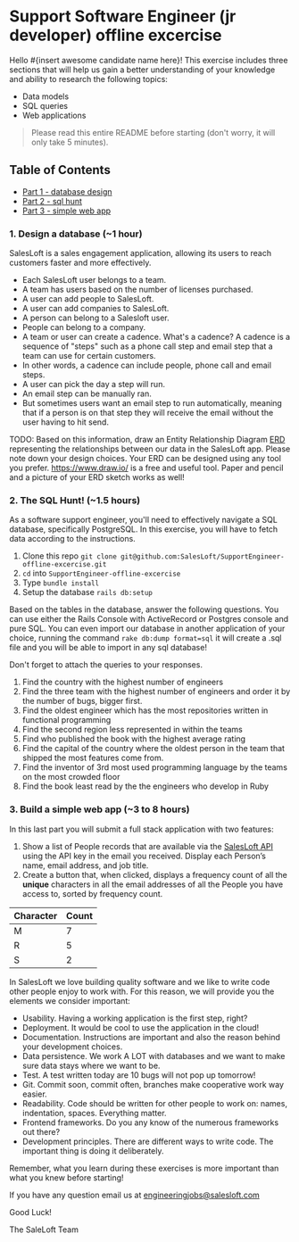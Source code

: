 # Support Software Engineer (jr developer) offline excercise

Hello #{insert awesome candidate name here}!
This exercise includes three sections that will help us gain a better understanding of your knowledge and ability to research the following topics:

- Data models
- SQL queries
- Web applications

> Please read this entire README before starting (don't worry, it will only take 5 minutes).

## Table of Contents

- [Part 1 - database design](#1-design-a-database-1-hour)
- [Part 2 - sql hunt](#2-the-sql-hunt-15-hours)
- [Part 3 - simple web app](#3-build-a-simple-web-app-3-to-8-hours)

### 1. Design a database (~1 hour)

SalesLoft is a sales engagement application, allowing its users to reach customers faster and more effectively.

- Each SalesLoft user belongs to a team.
- A team has users based on the number of licenses purchased.
- A user can add people to SalesLoft.
- A user can add companies to SalesLoft.
- A person can belong to a Salesloft user.
- People can belong to a company.
- A team or user can create a cadence. What's a cadence? A cadence is a sequence of "steps" such as a phone call step and email step that a team can use for certain customers.
- In other words, a cadence can include people, phone call and email steps.
- A user can pick the day a step will run.
- An email step can be manually ran.
- But sometimes users want an email step to run automatically, meaning that if a person is on that step they will receive the email without the user having to hit send.

TODO: Based on this information, draw an Entity Relationship Diagram [ERD](https://www.lucidchart.com/pages/er-diagrams) representing the relationships between our data in the SalesLoft app. Please note down your design choices. Your ERD can be designed using any tool you prefer. https://www.draw.io/ is a free and useful tool. Paper and pencil and a picture of your ERD sketch works as well!

### 2. The SQL Hunt! (~1.5 hours)

As a software support engineer, you'll need to effectively navigate a SQL database, specifically PostgreSQL. In this exercise, you will have to fetch data according to the instructions.

1. Clone this repo `git clone git@github.com:SalesLoft/SupportEngineer-offline-excercise.git`
2. `cd` into `SupportEngineer-offline-excercise`
3. Type `bundle install`
4. Setup the database `rails db:setup`

Based on the tables in the database, answer the following questions. You can use either the Rails Console with ActiveRecord or Postgres console and pure SQL. You can even import our database in another application of your choice, running the command `rake db:dump format=sql` it will create a .sql file and you will be able to import in any sql database!

Don't forget to attach the queries to your responses.

1. Find the country with the highest number of engineers
2. Find the three team with the highest number of engineers and order it by the number of bugs, bigger first.
3. Find the oldest engineer which has the most repositories written in functional programming
4. Find the second region less represented in within the teams
5. Find who published the book with the highest average rating
6. Find the capital of the country where the oldest person in the team that shipped the most features come from.
7. Find the inventor of 3rd most used programming language by the teams on the most crowded floor
8. Find the book least read by the the engineers who develop in Ruby

### 3. Build a simple web app (~3 to 8 hours)

In this last part you will submit a full stack application with two features:

1. Show a list of People records that are available via the [SalesLoft API](https://developers.salesloft.com/api.html#!/People/get_v2_people_json) using the API key in the email you received. Display each Person’s name, email address, and job title.
2. Create a button that, when clicked, displays a frequency count of all the **unique** characters in all the email addresses of all the People you have access to, sorted by frequency count.

| Character | Count |
| --------- | ----- |
| M         | 7     |
| R         | 5     |
| S         | 2     |

In SalesLoft we love building quality software and we like to write code other people enjoy to work with. For this reason, we will provide you the elements we consider important:

- Usability. Having a working application is the first step, right?
- Deployment. It would be cool to use the application in the cloud!
- Documentation. Instructions are important and also the reason behind your development choices.
- Data persistence. We work A LOT with databases and we want to make sure data stays where we want to be.
- Test. A test written today are 10 bugs will not pop up tomorrow!
- Git. Commit soon, commit often, branches make cooperative work way easier.
- Readability. Code should be written for other people to work on: names, indentation, spaces. Everything matter.
- Frontend frameworks. Do you any know of the numerous frameworks out there?
- Development principles. There are different ways to write code. The important thing is doing it deliberately.

Remember, what you learn during these exercises is more important than what you knew before starting!

If you have any question email us at engineeringjobs@salesloft.com

Good Luck!

The SaleLoft Team
